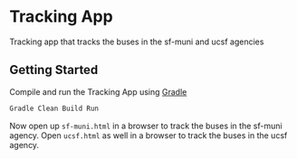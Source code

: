# Tracking App
Tracking app that tracks the buses in the sf-muni and ucsf agencies

## Getting Started
Compile and run the Tracking App using [Gradle](https://gradle.org/install)
```sh
Gradle Clean Build Run
```
Now open up `sf-muni.html` in a browser to track the buses in the sf-muni agency.
Open `ucsf.html` as well in a browser to track the buses in the ucsf agency.

